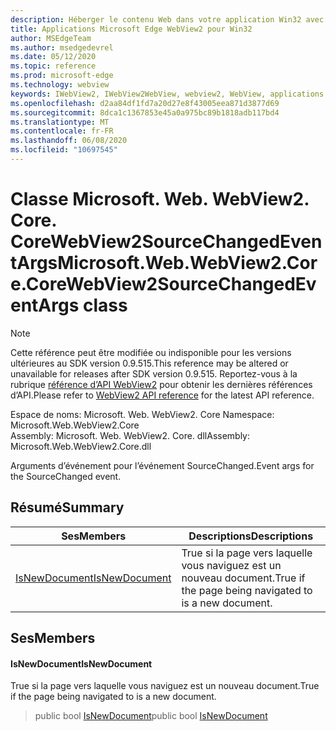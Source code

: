 ```yaml
---
description: Héberger le contenu Web dans votre application Win32 avec le contrôle Microsoft Edge WebView2
title: Applications Microsoft Edge WebView2 pour Win32
author: MSEdgeTeam
ms.author: msedgedevrel
ms.date: 05/12/2020
ms.topic: reference
ms.prod: microsoft-edge
ms.technology: webview
keywords: IWebView2, IWebView2WebView, webview2, WebView, applications Win32, Win32, Edge, ICoreWebView2, ICoreWebView2Controller, contrôle de navigateur, html Edge
ms.openlocfilehash: d2aa84df1fd7a20d27e8f43005eea871d3877d69
ms.sourcegitcommit: 8dca1c1367853e45a0a975bc89b1818adb117bd4
ms.translationtype: MT
ms.contentlocale: fr-FR
ms.lasthandoff: 06/08/2020
ms.locfileid: "10697545"
---
```

# <span data-ttu-id="2de47-104">Classe Microsoft. Web. WebView2. Core. CoreWebView2SourceChangedEventArgs</span><span class="sxs-lookup"><span data-stu-id="2de47-104">Microsoft.Web.WebView2.Core.CoreWebView2SourceChangedEventArgs class</span></span> 

> [!NOTE]
> <span data-ttu-id="2de47-105">Cette référence peut être modifiée ou indisponible pour les versions ultérieures au SDK version 0.9.515.</span><span class="sxs-lookup"><span data-stu-id="2de47-105">This reference may be altered or unavailable for releases after SDK version 0.9.515.</span></span> <span data-ttu-id="2de47-106">Reportez-vous à la rubrique [référence d’API WebView2](../../../webview2-api-reference.md) pour obtenir les dernières références d’API.</span><span class="sxs-lookup"><span data-stu-id="2de47-106">Please refer to [WebView2 API reference](../../../webview2-api-reference.md) for the latest API reference.</span></span>

<span data-ttu-id="2de47-107">Espace de noms: Microsoft. Web. WebView2. Core </span><span class="sxs-lookup"><span data-stu-id="2de47-107">Namespace: Microsoft.Web.WebView2.Core</span></span>\
<span data-ttu-id="2de47-108">Assembly: Microsoft. Web. WebView2. Core. dll</span><span class="sxs-lookup"><span data-stu-id="2de47-108">Assembly: Microsoft.Web.WebView2.Core.dll</span></span>

<span data-ttu-id="2de47-109">Arguments d’événement pour l’événement SourceChanged.</span><span class="sxs-lookup"><span data-stu-id="2de47-109">Event args for the SourceChanged event.</span></span>

## <span data-ttu-id="2de47-110">Résumé</span><span class="sxs-lookup"><span data-stu-id="2de47-110">Summary</span></span>

 <span data-ttu-id="2de47-111">Ses</span><span class="sxs-lookup"><span data-stu-id="2de47-111">Members</span></span>                        | <span data-ttu-id="2de47-112">Descriptions</span><span class="sxs-lookup"><span data-stu-id="2de47-112">Descriptions</span></span>
--------------------------------|---------------------------------------------
[<span data-ttu-id="2de47-113">IsNewDocument</span><span class="sxs-lookup"><span data-stu-id="2de47-113">IsNewDocument</span></span>](#isnewdocument) | <span data-ttu-id="2de47-114">True si la page vers laquelle vous naviguez est un nouveau document.</span><span class="sxs-lookup"><span data-stu-id="2de47-114">True if the page being navigated to is a new document.</span></span>

## <span data-ttu-id="2de47-115">Ses</span><span class="sxs-lookup"><span data-stu-id="2de47-115">Members</span></span>

#### <span data-ttu-id="2de47-116">IsNewDocument</span><span class="sxs-lookup"><span data-stu-id="2de47-116">IsNewDocument</span></span> 

<span data-ttu-id="2de47-117">True si la page vers laquelle vous naviguez est un nouveau document.</span><span class="sxs-lookup"><span data-stu-id="2de47-117">True if the page being navigated to is a new document.</span></span>

> <span data-ttu-id="2de47-118">public bool [IsNewDocument](#isnewdocument)</span><span class="sxs-lookup"><span data-stu-id="2de47-118">public bool [IsNewDocument](#isnewdocument)</span></span>

